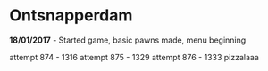 # Ontsnapperdam

**18/01/2017** - Started game, basic pawns made, menu beginning

attempt 874 - 1316
attempt 875 - 1329
attempt 876 - 1333
pizzalaaa